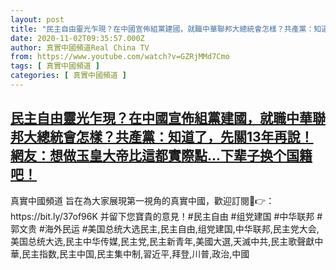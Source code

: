 ```yaml
---
layout: post
title: "民主自由靈光乍現？在中國宣佈組黨建國，就職中華聯邦大總統會怎樣？共產黨：知道了，先關13年再說！網友：想做玉皇大帝比這都實際點下辈子换个国籍吧！"
date: 2020-11-02T09:35:57.000Z
author: 真實中國頻道Real China TV
from: https://www.youtube.com/watch?v=GZRjMMd7Cmo
tags: [ 真實中國頻道 ]
categories: [ 真實中國頻道 ]
---
```

<!--1604309757000-->
[民主自由靈光乍現？在中國宣佈組黨建國，就職中華聯邦大總統會怎樣？共產黨：知道了，先關13年再說！網友：想做玉皇大帝比這都實際點...下辈子换个国籍吧！](https://www.youtube.com/watch?v=GZRjMMd7Cmo)
------

<div>
真實中國頻道 旨在為大家展現第一視角的真實中國，歡迎訂閱💖👉：https://bit.ly/37of96K  并留下您寶貴的意見！#民主自由 #组党建国 #中华联邦 #郭文贵 #海外民运 #美国总统大选民主,民主自由,组党建国,中华联邦,民主党大会,美国总统大选,民主中华传媒,民主党,民主新青年,美國大選,天滅中共,民主歌聲獻中華,民主指数,民主中国,民主集中制,習近平,拜登,川普,政治,中國
</div>
